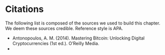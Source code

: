 # Citations
The following list is composed of the sources we used to build this
chapter. We deem these sources credible. Reference style is APA.
* Antonopoulos, A. M. (2014). Mastering Bitcoin: Unlocking Digital Cryptocurrencies (1st ed.). O’Reilly Media.
* 